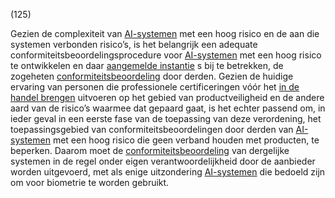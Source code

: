 (125)

Gezien de complexiteit van [AI-systemen](a3.md#^ai-systeem) met een hoog risico en de aan die systemen verbonden risico’s, is het belangrijk een adequate conformiteitsbeoordelingsprocedure voor [AI-systemen](a3.md#^ai-systeem) met een hoog risico te ontwikkelen en daar [aangemelde instantie](a3.md#^aanins) s bij te betrekken, de zogeheten [conformiteitsbeoordeling](a3.md#^conformiteitsbeoordeling) door derden. Gezien de huidige ervaring van personen die professionele certificeringen vóór het [in de handel brengen](a3.md#^handel) uitvoeren op het gebied van productveiligheid en de andere aard van de risico’s waarmee dat gepaard gaat, is het echter passend om, in ieder geval in een eerste fase van de toepassing van deze verordening, het toepassingsgebied van conformiteitsbeoordelingen door derden van [AI-systemen](a3.md#^ai-systeem) met een hoog risico die geen verband houden met producten, te beperken. Daarom moet de [conformiteitsbeoordeling](a3.md#^conformiteitsbeoordeling) van dergelijke systemen in de regel onder eigen verantwoordelijkheid door de aanbieder worden uitgevoerd, met als enige uitzondering [AI-systemen](a3.md#^ai-systeem) die bedoeld zijn om voor biometrie te worden gebruikt.
